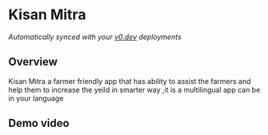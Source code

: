 # Kisan Mitra

*Automatically synced with your [v0.dev](https://v0.dev) deployments*


## Overview
Kisan Mitra a farmer friendly app that has ability to assist the farmers and help them to increase the yeild in smarter way ,it is a multilingual app can be in your language

## Demo video

